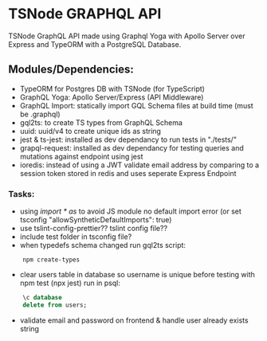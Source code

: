 # TSNode GRAPHQL API

TSNode GraphQL API made using Graphql Yoga with Apollo Server over Express and TypeORM with a PostgreSQL Database.

## Modules/Dependencies:
- TypeORM for Postgres DB with TSNode (for TypeScript)
- GraphQL Yoga: Apollo Server/Express (API Middleware)
- GraphQL Import: statically import GQL Schema files at build time (must be .graphql)
- gql2ts: to create TS types from GraphQL Schema
- uuid: uuid/v4 to create unique ids as string
- jest & ts-jest: installed as dev dependancy to run tests in "./tests/"
- grapql-request: installed as dev dependancy for testing queries and mutations against endpoint using jest
- ioredis: instead of using a JWT validate email address by comparing to a session token stored in redis and uses seperate Express Endpoint

### Tasks:
- using *import * as* to avoid JS module no default import error (or set tsconfig "allowSyntheticDefaultImports": true)
- use tslint-config-prettier?? tslint config file??
- include test folder in tsconfig file?
- when typedefs schema changed run gql2ts script: 
```
    npm create-types
```
- clear users table in database so username is unique before testing with npm test (npx jest) run in psql:
```sql
    \c database
    delete from users;
``` 
- validate email and password on frontend & handle user already exists string